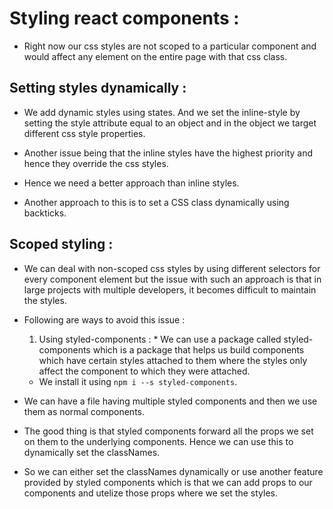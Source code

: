 # Styling react components :

* Right now our css styles are not scoped to a particular component and would affect any element on the entire page with that css class.

## Setting styles dynamically :

* We add dynamic styles using states. And we set the inline-style by setting the style attribute equal to an object and in the object we target different css style properties.

* Another issue being that the inline styles have the highest priority and hence they override the css styles.

* Hence we need a better approach than inline styles.

* Another approach to this is to set a CSS class dynamically using backticks.

## Scoped styling :

* We can deal with non-scoped css styles by using different selectors for every component element but the issue with such an approach is that in large projects with multiple developers, it becomes difficult to maintain the styles.

* Following are ways to avoid this issue :

    1) Using styled-components : * We can use a package called styled-components which is a package that helps us build components which have certain styles attached to them where the styles only affect the component to which they were attached.

    * We install it using `npm i --s styled-components`.

* We can have a file having multiple styled components and then we use them as normal components.

* The good thing is that styled components forward all the props we set on them to the underlying components. Hence we can use this to dynamically set the classNames.

* So we can either set the classNames dynamically or use another feature provided by styled components which is that we can add props to our components and utelize those props where we set the styles.